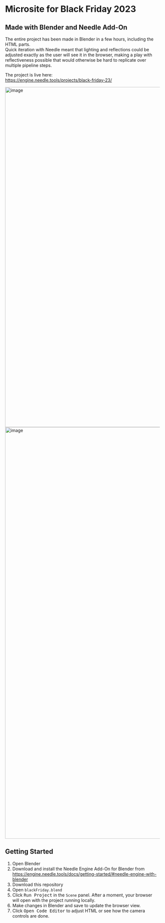 # Microsite for Black Friday 2023
## Made with Blender and Needle Add-On

The entire project has been made in Blender in a few hours, including the HTML parts.  
Quick iteration with Needle meant that lighting and reflections could be adjusted exactly as the user will see it in the browser, 
making a play with reflectiveness possible that would otherwise be hard to replicate over multiple pipeline steps.  

The project is live here:  
https://engine.needle.tools/projects/black-friday-23/

<img width="1103" alt="image" src="https://github.com/needle-engine/black-friday-23/assets/2693840/c8036763-8743-4294-b541-4327be62dcaa">
<img width="1335" alt="image" src="https://github.com/needle-engine/black-friday-23/assets/2693840/2225ed65-39cb-41cd-8083-79121e80e173">

## Getting Started

1. Open Blender
3. Download and install the Needle Engine Add-On for Blender from https://engine.needle.tools/docs/getting-started/#needle-engine-with-blender
4. Download this repository
2. Open `blackFriday.blend`
5. Click <kbd>Run Project</kbd> in the `Scene` panel. After a moment, your browser will open with the project running locally.
6. Make changes in Blender and save to update the browser view.
7. Click <kbd>Open Code Editor</kbd> to adjust HTML or see how the camera controls are done.
